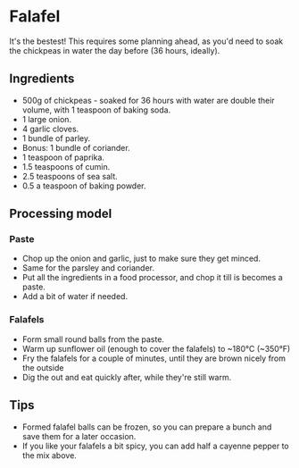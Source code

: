 # Falafel
It's the bestest! This requires some planning ahead, as you'd need to soak the chickpeas in water the day before (36 hours, ideally).

## Ingredients
* 500g of chickpeas - soaked for 36 hours with water are double their volume, with 1 teaspoon of baking soda.
* 1 large onion.
* 4 garlic cloves.
* 1 bundle of parley.
* Bonus: 1 bundle of coriander.
* 1 teaspoon of paprika.
* 1.5 teaspoons of cumin.
* 2.5 teaspoons of sea salt.
* 0.5 a teaspoon of baking powder.

## Processing model
### Paste
* Chop up the onion and garlic, just to make sure they get minced.
* Same for the parsley and coriander.
* Put all the ingredients in a food processor, and chop it till is becomes a paste.
* Add a bit of water if needed.
### Falafels
* Form small round balls from the paste.
* Warm up sunflower oil (enough to cover the falafels) to ~180&deg;C (~350&deg;F)
* Fry the falafels for a couple of minutes, until they are brown nicely from the outside
* Dig the out and eat quickly after, while they're still warm.

## Tips
* Formed falafel balls can be frozen, so you can prepare a bunch and save them for a later occasion.
* If you like your falafels a bit spicy, you can add half a cayenne pepper to the mix above.

